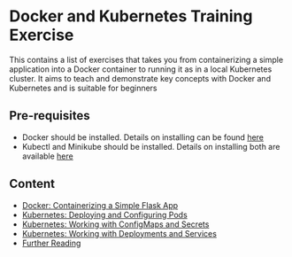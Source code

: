 # Docker and Kubernetes Training Exercise

This contains a list of exercises that takes you from containerizing a simple application into a Docker container to
running it as in a local Kubernetes cluster.
It aims to teach and demonstrate key concepts with Docker and Kubernetes and is suitable for beginners

## Pre-requisites

- Docker should be installed. Details on installing can be found [here](https://docs.docker.com/get-docker/)
- Kubectl and Minikube should be installed. Details on installing both are
  available [here](https://kubernetes.io/docs/tasks/tools/)

## Content

- [Docker: Containerizing a Simple Flask App](01-docker-flask-app/README.md)
- [Kubernetes: Deploying and Configuring Pods](02-kubernetes-pod/README.md)
- [Kubernetes: Working with ConfigMaps and Secrets](03-kubernetes-config/README.md)
- [Kubernetes: Working with Deployments and Services](04-kubernetes-deployment-and-services/README.md)
- [Further Reading](05-further-reading/README.md)